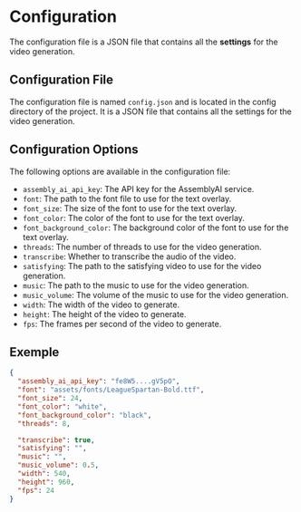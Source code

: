 # Configuration

The configuration file is a JSON file that contains all the **settings** for the video generation.

## Configuration File

The configuration file is named `config.json` and is located in the config directory of the project. It is a JSON file that contains all the settings for the video generation.

## Configuration Options

The following options are available in the configuration file:

- `assembly_ai_api_key`: The API key for the AssemblyAI service.
- `font`: The path to the font file to use for the text overlay.
- `font_size`: The size of the font to use for the text overlay.
- `font_color`: The color of the font to use for the text overlay.
- `font_background_color`: The background color of the font to use for the text overlay.
- `threads`: The number of threads to use for the video generation.
- `transcribe`: Whether to transcribe the audio of the video.
- `satisfying`: The path to the satisfying video to use for the video generation.
- `music`: The path to the music to use for the video generation.
- `music_volume`: The volume of the music to use for the video generation.
- `width`: The width of the video to generate.
- `height`: The height of the video to generate.
- `fps`: The frames per second of the video to generate.


## Exemple

```json
{
  "assembly_ai_api_key": "fe8W5....gV5pO",
  "font": "assets/fonts/LeagueSpartan-Bold.ttf",
  "font_size": 24,
  "font_color": "white",
  "font_background_color": "black",
  "threads": 8,

  "transcribe": true,
  "satisfying": "",
  "music": "",
  "music_volume": 0.5,
  "width": 540,
  "height": 960,
  "fps": 24
}
```